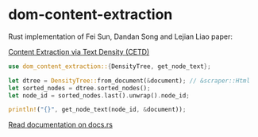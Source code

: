 # dom-content-extraction

Rust implementation of Fei Sun, Dandan Song and Lejian Liao paper:

[Content Extraction via Text Density (CETD)](http://ofey.me/papers/cetd-sigir11.pdf)

```rust
use dom_content_extraction::{DensityTree, get_node_text};

let dtree = DensityTree::from_document(&document); // &scraper::Html 
let sorted_nodes = dtree.sorted_nodes();
let node_id = sorted_nodes.last().unwrap().node_id;

println!("{}", get_node_text(node_id, &document));
```

[Read documentation on docs.rs](https://docs.rs/dom-content-extraction/latest/dom_content_extraction/)

